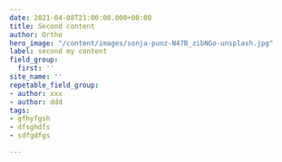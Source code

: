 ```yaml
---
date: 2021-04-08T21:00:00.000+00:00
title: Second content
author: Ortho
hero_image: "/content/images/sonja-punz-N47B_zibNGo-unsplash.jpg"
label: second my content
field_group:
  first: ''
site_name: ''
repetable_field_group:
- author: xxx
- author: ddd
tags:
- gfhyfgsh
- dfsghdfs
- sdfgdfgs

---
```

